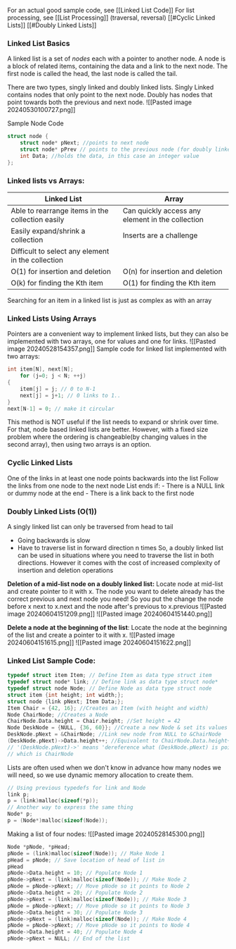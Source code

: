 For an actual good sample code, see [[Linked List Code]]
For list processing, see [[List Processing]] (traversal, reversal)
[[#Cyclic Linked Lists]]
[[#Doubly Linked Lists]]
### Linked List Basics
A linked list is a set of *nodes* each with a pointer to another node.
A node is a block of related items, containing the data and a link to the next node.
The first node is called the head, the last node is called the tail. 

There are two types, singly linked and doubly linked lists. Singly Linked contains nodes that only point to the next node. Doubly has nodes that point towards both the previous and next node.
![[Pasted image 20240530100727.png]]

Sample Node Code 
```cpp
struct node {
	struct node* pNext; //points to next node 
	struct node* pPrev // points to the previous node (for doubly linked lists)
	int Data; //holds the data, in this case an integer value
};
```
### Linked lists vs Arrays:

| Linked List                                       | Array                                            |
| ------------------------------------------------- | ------------------------------------------------ |
| Able to rearrange items in the collection easily  | Can quickly access any element in the collection |
| Easily expand/shrink a collection                 | Inserts are a challenge                          |
| Difficult to select any element in the collection |                                                  |
| O(1) for insertion and deletion                   | O(n) for insertion and deletion                  |
| O(k) for finding the Kth item                     | O(1) for finding the Kth item                    |
Searching for an item in a linked list is just as complex as with an array

### Linked Lists Using Arrays
Pointers are a convenient way to implement linked lists, but they can also be implemented with two arrays, one for values and one for links.
![[Pasted image 20240528154357.png]]
Sample code for linked list implemented with two arrays:
```cpp
int item[N], next[N];  
	for (j=0; j < N; ++j)
{  
	item[j] = j; // 0 to N-1  
	next[j] = j+1; // 0 links to 1..  
}  
next[N-1] = 0; // make it circular
```
This method is NOT useful if the list needs to expand or shrink over time. For that, node based linked lists are better.
However, with a fixed size problem where the ordering is changeable(by changing values in the second array), then using two arrays is an option.
### Cyclic Linked Lists

One of the links in at least one node points backwards into the list
Follow the links from one node to the next node
List ends if:
	- There is a NULL link or dummy node at the end
	- There is a link back to the first node

### Doubly Linked Lists (O(1))
A singly linked list can only be traversed from head to tail  
- Going backwards is slow 
- Have to traverse list in forward direction n times
So, a doubly linked list can be used in situations where you need to traverse the list in both directions. 
However it comes with the cost of increased complexity of insertion and deletion operations

**Deletion of a mid-list node on a doubly linked list:**
Locate node at mid-list and create pointer to it with x. The node you want to delete already has the correct previous and next node you need! So you put the change the node before x next to x.next and the node after's previous to x.previous 
![[Pasted image 20240604151209.png]]
![[Pasted image 20240604151440.png]]

**Delete a node at the beginning of the list**:
Locate the node at the beginning of the list and create a pointer to it with x.
![[Pasted image 20240604151615.png]]
![[Pasted image 20240604151622.png]]

### Linked List Sample Code:
```cpp
typedef struct item Item; // Define Item as data type struct item  
typedef struct node* link; // Define link as data type struct node*  
typedef struct node Node; // Define Node as data type struct node  
struct item {int height; int width;};  
struct node {link pNext; Item Data;};  
Item Chair = {42, 16}; //Creates an Item (with height and width)  
Node ChairNode; //Creates a Node  
ChairNode.Data.height = Chair.height; //Set height = 42  
Node DeskNode = {NULL, {36, 60}}; //Create a new Node & set its values  
DeskNode.pNext = &ChairNode; //Link new node from NULL to &ChairNode  
(DeskNode.pNext)->Data.height++; //Equivalent to ChairNode.Data.height++  
// '(DeskNode.pNext)->' means 'dereference what (DeskNode.pNext) is pointing to',  
// which is ChairNode
```

Lists are often used when we don't know in advance how many nodes we will need, so we use dynamic memory allocation to create them.
```cpp
// Using previous typedefs for link and Node  
link p;  
p = (link)malloc(sizeof(*p));  
// Another way to express the same thing  
Node* p;  
p = (Node*)malloc(sizeof(Node));  
```

Making a list of four nodes:
![[Pasted image 20240528145300.png]]

``` cpp title:fourNodes.cpp
Node *pNode, *pHead;  
pNode = (link)malloc(sizeof(Node)); // Make Node 1  
pHead = pNode; // Save location of head of list in  
pHead  
pNode->Data.height = 10; // Populate Node 1  
pNode->pNext = (link)malloc(sizeof(Node)); // Make Node 2  
pNode = pNode->pNext; // Move pNode so it points to Node 2  
pNode->Data.height = 20; // Populate Node 2  
pNode->pNext = (link)malloc(sizeof(Node)); // Make Node 3  
pNode = pNode->pNext; // Move pNode so it points to Node 3  
pNode->Data.height = 30; // Populate Node 3  
pNode->pNext = (link)malloc(sizeof(Node)); // Make Node 4  
pNode = pNode->pNext; // Move pNode so it points to Node 4  
pNode->Data.height = 40; // Populate Node 4  
pNode->pNext = NULL; // End of the list
```


